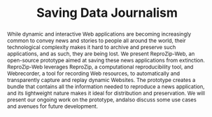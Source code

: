 ---
abstract: While dynamic and interactive Web applications are becoming increasingly
  common to convey news and stories to people all around the world, their technological
  complexity makes it hard to archive and preserve such applications, and as such,
  they are being lost. We present ReproZip-Web, an open-source prototype aimed at
  saving these news applications from extinction. ReproZip-Web leverages ReproZip,
  a computational reproducibility tool, and Webrecorder, a tool for recording Web
  resources, to automatically and transparently capture and replay dynamic Websites.
  The prototype creates a bundle that contains all the information needed to reproduce
  a news application, and its lightweight nature makes it ideal for distribution and
  preservation. We will present our ongoing work on the prototype, andalso discuss
  some use cases and avenues for future development.
creators:
- Hoffman, Brian
- Chirigati, Fernando
- Rampin, Rémi
- Steeves, Vicky
- Boss, Katherine
date: null
document_url: https://services.phaidra.univie.ac.at/api/object/o:1081743/download
grand_parent: iPRES
institutions: []
keywords: []
landing_page_url: https://phaidra.univie.ac.at/o:1081743
language: eng
layout: publication
license: CC BY 4.0 International
notes_url: null
parent: iPRES 2019
publication_type: paper
size: 246044
slides_url: null
source_name: iPRES
stream_url: null
title: 'Saving Data Journalism '
year: 2019
---